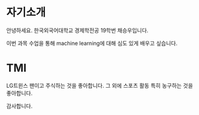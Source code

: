 # 자기소개

안녕하세요. 한국외국어대학교 경제학전공 19학번 채승우입니다.

이번 과목 수업을 통해 machine learning에 대해 심도 있게 배우고 싶습니다.

# TMI
LG트윈스 팬이고 주식하는 것을 좋아합니다.
그 외에 스포츠 활동 특히 농구하는 것을 좋아합니다.

감사합니다.
